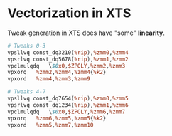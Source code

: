 # Vectorization in XTS

Tweak generation in XTS does have "some" **linearity**.

```perl
# Tweaks 0-3
vpsllvq const_dq3210(%rip),%zmm0,%zmm4
vpsrlvq const_dq5678(%rip),%zmm1,%zmm2
vpclmulqdq 	 \$0x0,$ZPOLY,%zmm2,%zmm3
vpxorq 	 %zmm2,%zmm4,%zmm4{%k2}
vpxord 	 %zmm4,%zmm3,%zmm9

# Tweaks 4-7
vpsllvq const_dq7654(%rip),%zmm0,%zmm5
vpsrlvq const_dq1234(%rip),%zmm1,%zmm6
vpclmulqdq 	 \$0x0,$ZPOLY,%zmm6,%zmm7
vpxorq 	 %zmm6,%zmm5,%zmm5{%k2}
vpxord 	 %zmm5,%zmm7,%zmm10
```
